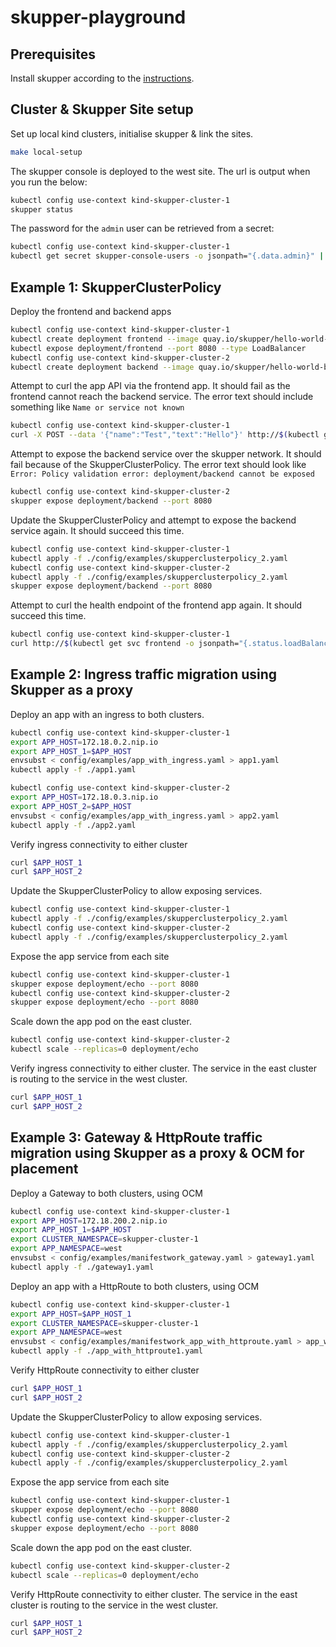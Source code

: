 # skupper-playground

## Prerequisites

Install skupper according to the [instructions](https://skupper.io/install/index.html).

## Cluster & Skupper Site setup

Set up local kind clusters, initialise skupper & link the sites.

```bash
make local-setup
```

The skupper console is deployed to the west site.
The url is output when you run the below:

```bash
kubectl config use-context kind-skupper-cluster-1
skupper status
```

The password for the `admin` user can be retrieved from a secret:

```bash
kubectl config use-context kind-skupper-cluster-1
kubectl get secret skupper-console-users -o jsonpath="{.data.admin}" | base64 --decode
```

## Example 1: SkupperClusterPolicy

Deploy the frontend and backend apps

```bash
kubectl config use-context kind-skupper-cluster-1
kubectl create deployment frontend --image quay.io/skupper/hello-world-frontend
kubectl expose deployment/frontend --port 8080 --type LoadBalancer
kubectl config use-context kind-skupper-cluster-2
kubectl create deployment backend --image quay.io/skupper/hello-world-backend --replicas 3
```

Attempt to curl the app API via the frontend app.
It should fail as the frontend cannot reach the backend service.
The error text should include something like `Name or service not known`

```bash
kubectl config use-context kind-skupper-cluster-1
curl -X POST --data '{"name":"Test","text":"Hello"}' http://$(kubectl get svc frontend -o jsonpath="{.status.loadBalancer.ingress[0].ip}"):8080/api/hello
```

Attempt to expose the backend service over the skupper network.
It should fail because of the SkupperClusterPolicy.
The error text should look like `Error: Policy validation error: deployment/backend cannot be exposed`

```bash
kubectl config use-context kind-skupper-cluster-2
skupper expose deployment/backend --port 8080
```

Update the SkupperClusterPolicy and attempt to expose the backend service again.
It should succeed this time.

```bash
kubectl config use-context kind-skupper-cluster-1
kubectl apply -f ./config/examples/skupperclusterpolicy_2.yaml
kubectl config use-context kind-skupper-cluster-2
kubectl apply -f ./config/examples/skupperclusterpolicy_2.yaml
skupper expose deployment/backend --port 8080
```

Attempt to curl the health endpoint of the frontend app again.
It should succeed this time.

```bash
kubectl config use-context kind-skupper-cluster-1
curl http://$(kubectl get svc frontend -o jsonpath="{.status.loadBalancer.ingress[0].ip}"):8080/api/health
```

## Example 2: Ingress traffic migration using Skupper as a proxy

Deploy an app with an ingress to both clusters.

```bash
kubectl config use-context kind-skupper-cluster-1
export APP_HOST=172.18.0.2.nip.io
export APP_HOST_1=$APP_HOST
envsubst < config/examples/app_with_ingress.yaml > app1.yaml
kubectl apply -f ./app1.yaml

kubectl config use-context kind-skupper-cluster-2
export APP_HOST=172.18.0.3.nip.io
export APP_HOST_2=$APP_HOST
envsubst < config/examples/app_with_ingress.yaml > app2.yaml
kubectl apply -f ./app2.yaml
```

Verify ingress connectivity to either cluster

```bash
curl $APP_HOST_1
curl $APP_HOST_2
```

Update the SkupperClusterPolicy to allow exposing services.

```bash
kubectl config use-context kind-skupper-cluster-1
kubectl apply -f ./config/examples/skupperclusterpolicy_2.yaml
kubectl config use-context kind-skupper-cluster-2
kubectl apply -f ./config/examples/skupperclusterpolicy_2.yaml
```

Expose the app service from each site

```bash
kubectl config use-context kind-skupper-cluster-1
skupper expose deployment/echo --port 8080
kubectl config use-context kind-skupper-cluster-2
skupper expose deployment/echo --port 8080
```

Scale down the app pod on the east cluster.

```bash
kubectl config use-context kind-skupper-cluster-2
kubectl scale --replicas=0 deployment/echo
```

Verify ingress connectivity to either cluster.
The service in the east cluster is routing to the service in the west cluster.

```bash
curl $APP_HOST_1
curl $APP_HOST_2
```

## Example 3: Gateway & HttpRoute traffic migration using Skupper as a proxy & OCM for placement

Deploy a Gateway to both clusters, using OCM

```bash
kubectl config use-context kind-skupper-cluster-1
export APP_HOST=172.18.200.2.nip.io
export APP_HOST_1=$APP_HOST
export CLUSTER_NAMESPACE=skupper-cluster-1
export APP_NAMESPACE=west
envsubst < config/examples/manifestwork_gateway.yaml > gateway1.yaml
kubectl apply -f ./gateway1.yaml
```

Deploy an app with a HttpRoute to both clusters, using OCM

```bash
kubectl config use-context kind-skupper-cluster-1
export APP_HOST=$APP_HOST_1
export CLUSTER_NAMESPACE=skupper-cluster-1
export APP_NAMESPACE=west
envsubst < config/examples/manifestwork_app_with_httproute.yaml > app_with_httproute1.yaml
kubectl apply -f ./app_with_httproute1.yaml
```

Verify HttpRoute connectivity to either cluster

```bash
curl $APP_HOST_1
curl $APP_HOST_2
```

Update the SkupperClusterPolicy to allow exposing services.

```bash
kubectl config use-context kind-skupper-cluster-1
kubectl apply -f ./config/examples/skupperclusterpolicy_2.yaml
kubectl config use-context kind-skupper-cluster-2
kubectl apply -f ./config/examples/skupperclusterpolicy_2.yaml
```

Expose the app service from each site

```bash
kubectl config use-context kind-skupper-cluster-1
skupper expose deployment/echo --port 8080
kubectl config use-context kind-skupper-cluster-2
skupper expose deployment/echo --port 8080
```

Scale down the app pod on the east cluster.

```bash
kubectl config use-context kind-skupper-cluster-2
kubectl scale --replicas=0 deployment/echo
```

Verify HttpRoute connectivity to either cluster.
The service in the east cluster is routing to the service in the west cluster.

```bash
curl $APP_HOST_1
curl $APP_HOST_2
```
